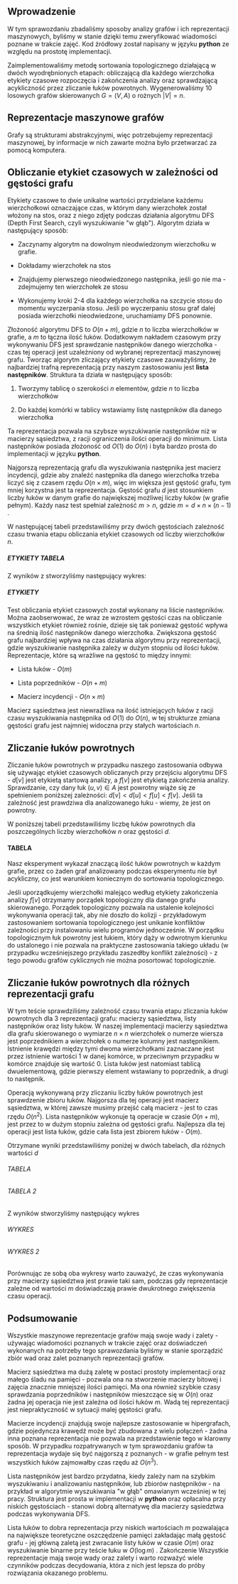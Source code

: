 ## Wprowadzenie

W tym sprawozdaniu zbadaliśmy sposoby analizy grafów i ich reprezentacji maszynowych, byliśmy  w stanie dzięki temu zweryfikować wiadomości poznane w trakcie zajęć. Kod źródłowy został napisany w języku **python** ze względu na prostotę implementacji.

Zaimplementowaliśmy metodę sortowania topologicznego działającą w dwóch wyodrębnionych etapach: obliczającą dla każdego wierzchołka etykiety czasowe rozpoczęcia i zakończenia analizy oraz sprawdzającą acykliczność przez zliczanie łuków powrotnych. Wygenerowaliśmy 10 losowych grafów skierowanych $G=(V,A)$ o rożnych $|V|=n$.

## Reprezentacje maszynowe grafów

Grafy są strukturami abstrakcyjnymi, więc potrzebujemy reprezentacji maszynowej, by informacje w nich zawarte można było przetwarzać za pomocą komputera.

## Obliczanie etykiet czasowych w zależności od gęstości grafu

Etykiety czasowe to dwie unikalne wartości przydzielane każdemu wierzchołkowi oznaczające czas, w którym dany wierzchołek został włożony na stos, oraz z niego zdjęty podczas działania algorytmu DFS (Depth First Search, czyli wyszukiwanie "w głąb"). Algorytm działa w następujący sposób:

- Zaczynamy algorytm na dowolnym nieodwiedzonym wierzchołku w grafie.

- Dokładamy wierzchołek na stos

- Znajdujemy pierwszego nieodwiedzonego następnika, jeśli go nie ma - zdejmujemy ten wierzchołek ze stosu

- Wykonujemy kroki 2-4 dla każdego wierzchołka na szczycie stosu do momentu wyczerpania stosu. Jeśli po wyczerpaniu stosu graf dalej posiada wierzchołki nieodwiedzone, uruchamiamy DFS ponownie.

Złożoność algorytmu DFS to $O(n+m)$, gdzie $n$ to liczba wierzchołków w grafie, a $m$ to łączna ilość łuków. Dodatkowym nakładem czasowym przy wykonywaniu DFS jest sprawdzanie następników danego wierzchołka - czas tej operacji jest uzależniony od wybranej reprezentacji maszynowej grafu. Tworząc algorytm zliczający etykiety czasowe zauważyliśmy, że najbardziej trafną reprezentacją przy naszym zastosowaniu jest **lista następników**. Struktura ta działa w następujący sposób:

1. Tworzymy tablicę o szerokości $n$ elementów, gdzie $n$ to liczba wierzchołków

2. Do każdej komórki w tablicy wstawiamy listę następników dla danego wierzchołka

Ta reprezentacja pozwala na szybsze wyszukiwanie następników niż w macierzy sąsiedztwa, z racji ograniczenia ilości operacji do minimum. Lista następników posiada złożoność od $O(1)$ do $O(n)$ i była bardzo prosta do implementacji w języku **python**.

Najgorszą reprezentacją grafu dla wyszukiwania następnika jest macierz incydencji, gdzie aby znaleźć następnika dla danego wierzchołka trzeba liczyć się z czasem rzędu $O(n\times m)$, więc im większa jest gęstość grafu, tym mniej korzystna jest ta reprezentacja.  Gęstość grafu $d$ jest stosunkiem liczby łuków w danym grafie do największej możliwej liczby łuków (w grafie pełnym). Każdy nasz test spełniał zależność $m>n$, gdzie $m=d\times n\times (n-1)$ .

W następującej tabeli przedstawiliśmy przy dwóch gęstościach zależność czasu trwania etapu obliczania etykiet czasowych od liczby wierzchołków $n$.

##### ETYKIETY TABELA

Z wyników z stworzyliśmy następujący wykres:

##### ETYKIETY

Test obliczania etykiet czasowych został wykonany na liście następników. Można zaobserwować, że wraz ze wzrostem gęstości czas na obliczanie wszystkich etykiet również rośnie, dzieje się tak ponieważ gęstość wpływa na średnią ilość następników danego wierzchołka. Zwiększona gęstość grafu najbardziej wpływa na czas działania algorytmu przy reprezentacji, gdzie wyszukiwanie następnika zależy w dużym stopniu od ilości łuków. Reprezentacje, które są wrażliwe na gęstość to między innymi:

- Lista łuków - $O(m)$

- Lista poprzedników - $O(n+m)$

- Macierz incydencji - $O(n\times m)$

Macierz sąsiedztwa jest niewrażliwa na ilość istniejących łuków z racji czasu wyszukiwania następnika od $O(1)$ do $O(n)$, w tej strukturze zmiana gęstości grafu jest najmniej widoczna przy stałych wartościach $n$.

## Zliczanie łuków powrotnych

Zliczanie łuków powrotnych w przypadku naszego zastosowania odbywa się używając etykiet czasowych obliczanych przy przejściu algorytmu DFS - $d[v]$ jest etykietą startową analizy, a $f[v]$ jest etykietą zakończenia analizy. Sprawdzanie, czy dany łuk $(u,v)\in A$ jest powrotny wiąże się ze spełnieniem poniższej zależności: $d[v] < d[u] < f[u] < f[v]$. Jeśli ta zależność jest prawdziwa dla analizowanego łuku - wiemy, że jest on powrotny.

W poniższej tabeli przedstawiliśmy liczbę łuków powrotnych dla poszczególnych liczby wierzchołków $n$ oraz gęstości $d$.

#### TABELA

Nasz eksperyment wykazał znaczącą ilość łuków powrotnych w każdym grafie, przez co żaden graf analizowany podczas eksperymentu nie był acykliczny, co jest warunkiem koniecznym do sortowania topologicznego.

Jeśli uporządkujemy wierzchołki malejąco według etykiety zakończenia analizy $f[v]$ otrzymamy porządek topologiczny dla danego grafu skierowanego. Porządek topologiczny pozwala na ustalenie kolejności wykonywania operacji tak, aby nie doszło do kolizji - przykładowym zastosowaniem sortowania topologicznego jest unikanie konfliktów zależności przy instalowaniu wielu programów jednocześnie. W porządku topologicznym łuk powrotny jest łukiem, który dąży w odwrotnym kierunku do ustalonego i nie pozwala na praktyczne zastosowania takiego układu (w przypadku wcześniejszego przykładu zaszedłby konflikt zależności) - z tego powodu grafów cyklicznych nie można posortować topologicznie.

## Zliczanie łuków powrotnych dla różnych reprezentacji grafu

W tym teście sprawdziliśmy zależność czasu trwania etapu zliczania łuków powrotnych dla 3 reprezentacji grafu: macierzy sąsiedztwa, listy następników oraz listy łuków.  W naszej implementacji macierzy sąsiedztwa dla grafu skierowanego o wymiarze $n\times n$ wierzchołek o numerze wiersza jest poprzednikiem a wierzchołek o numerze kolumny jest następnikiem. Istnienie krawędzi między tymi dwoma wierzchołkami zaznaczane jest przez istnienie wartości 1 w danej komórce, w przeciwnym przypadku w komórce znajduje się wartość 0. Lista łuków jest natomiast tablicą dwuelementową, gdzie pierwszy element wstawiany to poprzednik, a drugi to następnik.

Operacją wykonywaną przy zliczaniu liczby łuków powrotnych jest sprawdzenie zbioru łuków. Najgorsza dla tej operacji jest macierz sąsiedztwa, w której zawsze musimy przejść całą macierz - jest to czas rzędu $O(n^2)$. Lista następników wykonuje tą operacje w czasie $O(n+m)$, jest przez to w dużym stopniu zależna od gęstości grafu. Najlepsza dla tej operacji jest lista łuków, gdzie cała lista jest zbiorem łuków - $O(m)$. 

Otrzymane wyniki przedstawiliśmy poniżej w dwóch tabelach, dla różnych wartości $d$

###### TABELA

###### TABELA 2

Z wyników stworzyliśmy następujący wykres

###### WYKRES

###### WYKRES 2

Porównując ze sobą oba wykresy warto zauważyć, że czas wykonywania przy macierzy sąsiedztwa jest prawie taki sam, podczas gdy reprezentacje zależne od wartości $m$ doświadczają prawie dwukrotnego zwiększenia czasu operacji.

## Podsumowanie

Wszystkie maszynowe reprezentacje grafów mają swoje wady i zalety - używając wiadomości poznanych w trakcie zajęć oraz doświadczeń wykonanych na potrzeby tego sprawozdania byliśmy w stanie sporządzić zbiór wad oraz zalet poznanych reprezentacji grafów.

Macierz sąsiedztwa ma dużą zaletę w postaci prostoty implementacji oraz małego śladu na pamięci - pozwala ona na stworzenie macierzy bitowej i zajęcia znacznie mniejszej ilości pamięci. Ma ona również szybkie czasy sprawdzania poprzedników i następników mieszczące się w $O(n)$ oraz żadna jej operacja nie jest zależna od ilości łuków $m$. Wadą tej reprezentacji jest niepraktyczność w sytuacji malej gęstości grafu.

Macierze incydencji znajdują swoje najlepsze zastosowanie w hipergrafach, gdzie pojedyncza krawędź może być zbudowana z wielu połączeń - żadna inna poznana reprezentacja nie pozwala na przedstawienie tego w klarowny sposób. W przypadku rozpatrywanych w tym sprawozdaniu grafów ta reprezentacja wydaje się być najgorszą z poznanych - w grafie pełnym test wszystkich łuków zajmowałby czas rzędu aż $O(n^3)$.

Lista następników jest bardzo przydatna, kiedy zależy nam na szybkim wyszukiwaniu i analizowaniu następników, lub zbiorów następników - na przykład w algorytmie wyszukiwania "w głąb" omawianym wcześniej w tej pracy. Struktura jest prosta w implementacji w **python** oraz opłacalna przy niskich gęstościach - stanowi dobrą alternatywę dla macierzy sąsiedztwa podczas wykonywania DFS.

Lista łuków to dobra reprezentacja przy niskich wartościach $m$ pozwalająca na największe teoretyczne oszczędzenie pamięci zakładając małą gęstość grafu - jej główną zaletą jest zwracanie listy łuków w czasie $O(m)$ oraz wyszukiwanie binarne przy teście łuku w $O(\log m)$ . Zakończenie
Wszystkie reprezentacje mają swoje wady oraz zalety i warto rozważyć wiele czynników podczas decydowania, która z nich jest lepsza do próby rozwiązania okazanego problemu.


